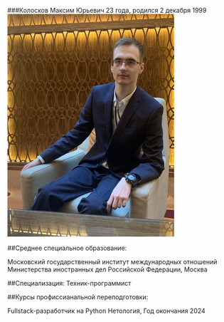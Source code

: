 ###Колосков Максим Юрьевич
23 года, родился 2 декабря 1999
![Фото](/img/693442161.jpeg)

##Среднее специальное образование:

Московский государственный институт международных отношений Министерства иностранных дел Российской Федерации, Москва

##Специализация:
Техник-программист

##Курсы профиссианальной переподготовки:

Fullstack-разработчик на Python
Нетология, Год окончания 2024
